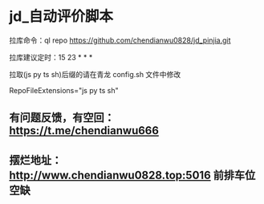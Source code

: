 # jd_自动评价脚本

拉库命令：ql repo https://github.com/chendianwu0828/jd_pinjia.git

拉库建议定时：15 23 * * *

拉取(js py ts sh)后缀的请在青龙 config.sh 文件中修改

RepoFileExtensions="js py ts sh"

## 有问题反馈，有空回：https://t.me/chendianwu666

## 摆烂地址：http://www.chendianwu0828.top:5016 前排车位空缺

